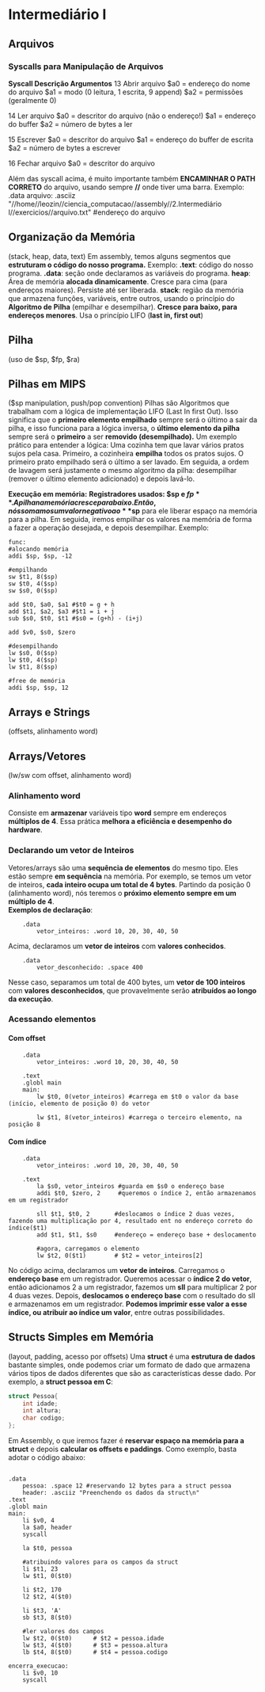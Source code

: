 # Intermediário I
## Arquivos

### Syscalls para Manipulação de Arquivos

**Syscall	    Descrição   	Argumentos**
13	          Abrir arquivo	    $a0 = endereço do nome do arquivo
                                $a1 = modo (0 leitura, 1 escrita, 9 append)
                                $a2 = permissões (geralmente 0)

14	           Ler arquivo  	$a0 = descritor do arquivo (não o endereço!)
                                $a1 = endereço do buffer
                                $a2 = número de bytes a ler

15	           Escrever        	$a0 = descritor do arquivo
                                $a1 = endereço do buffer de escrita
                                $a2 = número de bytes a escrever

16	         Fechar arquivo	    $a0 = descritor do arquivo

Além das syscall acima, é muito importante também **ENCAMINHAR O PATH CORRETO** do arquivo, usando sempre **//** onde tiver uma barra. Exemplo:
.data
    arquivo: .asciiz "//home//leozin//ciencia_computacao//assembly//2.Intermediário I//exercicios//arquivo.txt" #endereço do arquivo


## Organização da Memória
(stack, heap, data, text)
Em assembly, temos alguns segmentos que **estruturam o código do nosso programa.** Exemplo:
**.text**: código do nosso programa.
**.data**: seção onde declaramos as variáveis do programa.
**heap**: Área de memória **alocada dinamicamente**. Cresce para cima (para endereços maiores). Persiste até ser liberada.
**stack**: região da memória que armazena funções, variáveis, entre outros, usando o princípio do **Algoritmo de Pilha** (empilhar e desempilhar). **Cresce para baixo, para endereços menores**. Usa o princípio LIFO (**last in, first out**)

## Pilha
(uso de $sp, $fp, $ra)
## Pilhas em MIPS
($sp manipulation, push/pop convention)
Pilhas são Algoritmos que trabalham com a lógica de implementação LIFO (Last In first Out). Isso significa que o **primeiro elemento empilhado** sempre será o último a sair da  pilha, e isso funciona para a lógica inversa, o **último elemento da pilha** sempre será o **primeiro** a ser **removido (desempilhado).**
Um exemplo prático para entender a lógica:
Uma cozinha tem que lavar vários pratos sujos pela casa. Primeiro, a cozinheira **empilha** todos os pratos sujos. O primeiro prato empilhado será o último a ser lavado. Em seguida, a ordem de lavagem será justamente o mesmo algoritmo da pilha: desempilhar (remover o último elemento adicionado) e depois lavá-lo.

**Execução em memória:** 
**Registradores usados: $sp e $fp**.
A pilha na memória cresce para baixo. Então, nós somamos um valor negativo ao **$sp** para ele liberar espaço na memória para a pilha. Em seguida, iremos empilhar os valores na memória de forma a fazer a operação desejada, e depois desempilhar. Exemplo:

```assembly
func:
#alocando memória
addi $sp, $sp, -12
	
#empilhando
sw $t1, 8($sp)
sw $t0, 4($sp)
sw $s0, 0($sp)
	
add $t0, $a0, $a1 #$t0 = g + h 
add $t1, $a2, $a3 #$t1 = i + j
sub $s0, $t0, $t1 #$s0 = (g+h) - (i+j)
	
add $v0, $s0, $zero
	
#desempilhando
lw $s0, 0($sp)
lw $t0, 4($sp)
lw $t1, 8($sp)
	
#free de memória
addi $sp, $sp, 12
```

## Arrays e Strings
(offsets, alinhamento word)
## Arrays/Vetores
(lw/sw com offset, alinhamento word)
### Alinhamento word
Consiste em **armazenar** variáveis tipo **word** sempre em endereços **múltiplos de 4**. Essa prática **melhora a eficiência e desempenho do hardware**.  
### Declarando um vetor de Inteiros
Vetores/arrays são uma **sequência de elementos** do mesmo tipo. Eles estão sempre **em sequência** na memória. Por exemplo, se temos um vetor de inteiros, **cada inteiro ocupa um total de 4 bytes**. Partindo da posição 0 (alinhamento word), nós teremos o **próximo elemento sempre em um múltiplo de 4**.  
**Exemplos de declaração**:
```
    .data
	    vetor_inteiros: .word 10, 20, 30, 40, 50
```
Acima, declaramos um **vetor de inteiros** com **valores conhecidos**.
```
    .data
        vetor_desconhecido: .space 400
```
Nesse caso, separamos um total de 400 bytes, um **vetor de 100 inteiros** com **valores desconhecidos**, que provavelmente serão **atribuídos ao longo da execução**.
### Acessando elementos
#### Com offset
```assembly
    .data
	    vetor_inteiros: .word 10, 20, 30, 40, 50
    
    .text
    .globl main
    main:
        lw $t0, 0(vetor_inteiros) #carrega em $t0 o valor da base (início, elemento de posição 0) do vetor  

        lw $t1, 8(vetor_inteiros) #carrega o terceiro elemento, na posição 8
```
#### Com índice
```assembly
    .data
	    vetor_inteiros: .word 10, 20, 30, 40, 50

    .text
        la $s0, vetor_inteiros #guarda em $s0 o endereço base
        addi $t0, $zero, 2     #queremos o índice 2, então armazenamos em um registrador

        sll $t1, $t0, 2       #deslocamos o índice 2 duas vezes, fazendo uma multiplicação por 4, resultado ent no endereço correto do índice($t1)
        add $t1, $t1, $s0     #endereço = endereço base + deslocamento

        #agora, carregamos o elemento
        lw $t2, 0($t1)        # $t2 = vetor_inteiros[2] 
```
No código acima, declaramos um **vetor de inteiros**. Carregamos o **endereço base** em um registrador. Queremos acessar o **índice 2 do vetor**, então adicionamos 2 a um registrador, fazemos um **sll** para multiplicar 2 por 4 duas vezes. Depois, **deslocamos o endereço base** com o resultado do sll e armazenamos em um registrador. **Podemos imprimir esse valor a esse índice, ou atribuir ao índice um valor**, entre outras possibilidades.

## Structs Simples em Memória
(layout, padding, acesso por offsets)
Uma  **struct** é uma **estrutura de dados** bastante simples, onde podemos criar um formato de dado que armazena vários tipos de dados diferentes que são as características desse dado. Por exemplo, a **struct pessoa em C**:
```C
struct Pessoa{
    int idade;
    int altura;
    char codigo;
};
```

Em Assembly, o que iremos fazer é **reservar espaço na memória para a struct** e depois **calcular os offsets e paddings**. Como exemplo, basta adotar o código abaixo: 
```Assembly

.data
    pessoa: .space 12 #reservando 12 bytes para a struct pessoa 
    header: .asciiz "Preenchendo os dados da struct\n"
.text
.globl main
main:
    li $v0, 4
    la $a0, header
    syscall

    la $t0, pessoa

    #atribuindo valores para os campos da struct
    li $t1, 23
    lw $t1, 0($t0)

    li $t2, 170
    l2 $t2, 4($t0)

    li $t3, 'A'
    sb $t3, 8($t0)

    #ler valores dos campos
    lw $t2, 0($t0)      # $t2 = pessoa.idade
    lw $t3, 4($t0)      # $t3 = pessoa.altura
    lb $t4, 8($t0)      # $t4 = pessoa.codigo

encerra_execucao:
    li $v0, 10
    syscall
```